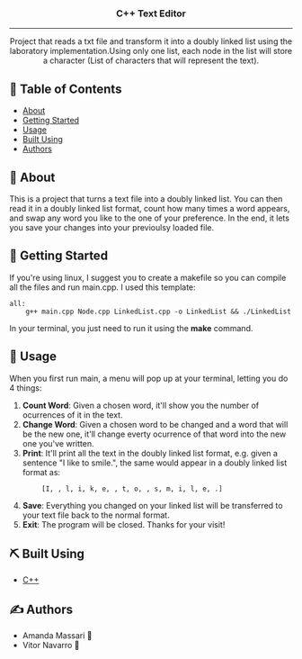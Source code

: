 <h3 align="center">C++ Text Editor</h3>

---

<p align="center"> Project that reads a txt file and transform it into a doubly linked list using the laboratory implementation.Using only one list, each node in the list will store a character (List of characters that will represent the text).
<br>
</p>

## 📝 Table of Contents

- [About](#about)
- [Getting Started](#getting_started)
- [Usage](#usage)
- [Built Using](#built_using)
- [Authors](#authors)

## 🧐 About <a name = "about"></a>

This is a project that turns a text file into a doubly linked list. You can then read it in a doubly linked list format, count how many times a word appears, and swap any word you like to the one of your preference. In the end, it lets you save your changes into your previoulsy loaded file.

## 🏁 Getting Started <a name = "getting_started"></a>

If you're using linux, I suggest you to create a makefile so you can compile all the files and run main.cpp. I used this template:

```
all:
	g++ main.cpp Node.cpp LinkedList.cpp -o LinkedList && ./LinkedList
```

In your terminal, you just need to run it using the <b>make</b> command.

## 🎈 Usage <a name="usage"></a>

When you first run main, a menu will pop up at your terminal, letting you do 4 things:

1. <b>Count Word</b>: Given a chosen word, it'll show you the number of ocurrences of it in the text.
2. <b>Change Word</b>: Given a chosen word to be changed and a word that will be the new one, it'll change everty ocurrence of that word into the new one you've written.
3. <b>Print</b>: It'll print all the text in the doubly linked list format, e.g. given a sentence "I like to smile.", the same would appear in a doubly linked list format as:

```
        [I, , l, i, k, e, , t, o, , s, m, i, l, e, .]
```

4. <b>Save</b>: Everything you changed on your linked list will be transferred to your text file back to the normal format.
5. <b>Exit</b>: The program will be closed. Thanks for your visit!

## ⛏️ Built Using <a name = "built_using"></a>

- [C++](https://www.cplusplus.com/)

## ✍️ Authors <a name = "authors"></a>

- Amanda Massari 🦊
- Vitor Navarro 🦕
